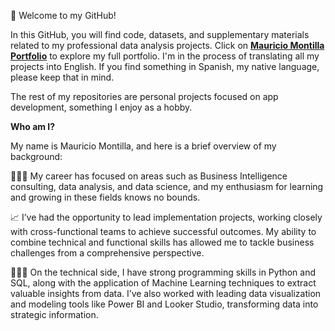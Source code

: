 👋 Welcome to my GitHub! 

In this GitHub, you will find code, datasets, and supplementary materials related to my professional data analysis projects. Click on [**Mauricio Montilla Portfolio**](https://pumped-yttrium-b80.notion.site/Mauricio-Montilla-Portfolio-d3ca9969abe6483eb177f8e269a4ec75?pvs=74) to explore my full portfolio. I'm in the process of translating all my projects into English. If you find something in Spanish, my native language, please keep that in mind.

The rest of my repositories are personal projects focused on app development, something I enjoy as a hobby. 

**Who am I?**

My name is Mauricio Montilla, and here is a brief overview of my background:

🙋🏽‍♂️ My career has focused on areas such as Business Intelligence consulting, data analysis, and data science, and my enthusiasm for learning and growing in these fields knows no bounds.

📈 I’ve had the opportunity to lead implementation projects, working closely with cross-functional teams to achieve successful outcomes. My ability to combine technical and functional skills has allowed me to tackle business challenges from a comprehensive perspective.

🧑🏽‍💻 On the technical side, I have strong programming skills in Python and SQL, along with the application of Machine Learning techniques to extract valuable insights from data. I’ve also worked with leading data visualization and modeling tools like Power BI and Looker Studio, transforming data into strategic information.
